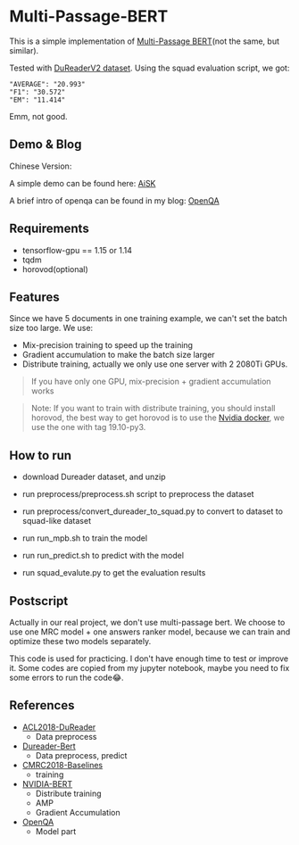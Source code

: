 # Multi-Passage-BERT

This is a simple implementation of [Multi-Passage BERT](https://arxiv.org/abs/1908.08167)(not the same, but similar).

Tested with [DuReaderV2 dataset](https://github.com/baidu/DuReader). Using the squad evaluation script, we got:

```
"AVERAGE": "20.993"
"F1": "30.572"
"EM": "11.414"
```

Emm, not good.

## Demo & Blog

Chinese Version:

A simple demo can be found here: [AiSK](https://nlp-romance.aidigger.com/openqa)

A brief intro of openqa can be found in my blog: [OpenQA](https://xueyouluo.github.io/openqa/)

## Requirements

- tensorflow-gpu == 1.15 or 1.14
- tqdm
- horovod(optional)

## Features

Since we have 5 documents in one training example, we can't set the batch size too large. We use:

- Mix-precision training to speed up the training
- Gradient accumulation to make the batch size larger
- Distribute training, actually we only use one server with 2 2080Ti GPUs.

> If you have only one GPU, mix-precision + gradient accumulation works

> Note: If you want to train with distribute training, you should install horovod, the best way to get horovod is to use the [Nvidia docker](https://ngc.nvidia.com/catalog/containers/nvidia:tensorflow/tags), we use the one with tag 19.10-py3. 


## How to run

- download Dureader dataset, and unzip

- run preprocess/preprocess.sh script to preprocess the dataset

- run preprocess/convert_dureader_to_squad.py to convert to dataset to squad-like dataset

- run run_mpb.sh to train the model

- run run_predict.sh to predict with the model

- run squad_evalute.py to get the evaluation results


## Postscript

Actually in our real project, we don't use multi-passage bert. We choose to use one MRC model + one answers ranker model, because we can train and optimize these two models separately.

This code is used for practicing. I don't have enough time to test or improve it. Some codes are copied from my jupyter notebook, maybe you need to fix some errors to run the code😂.

## References

- [ACL2018-DuReader](https://github.com/PaddlePaddle/Research/tree/master/NLP/ACL2018-DuReader)
    - Data preprocess
- [Dureader-Bert](https://github.com/basketballandlearn/Dureader-Bert)
    - Data preprocess, predict
- [CMRC2018-Baselines](https://github.com/ymcui/cmrc2018/tree/master/baseline)
    - training
- [NVIDIA-BERT](https://github.com/NVIDIA/DeepLearningExamples/tree/master/TensorFlow/LanguageModeling/BERT)
    - Distribute training
    - AMP
    - Gradient Accumulation
- [OpenQA](https://mp.weixin.qq.com/s/IN-xzbrjjV2XgrGLPS5wRw)
    - Model part